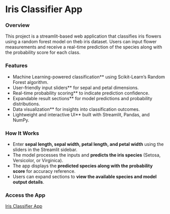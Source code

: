 # Iris Classifier App

### Overview  
This project is a streamlit-based web application that classifies iris flowers using a random forest model on theb iris dataset. Users can input flower measurements and receive a real-time prediction of the species along with the probability score for each class.

### Features  
* Machine Learning-powered classification** using Scikit-Learn’s Random Forest algorithm.  
* User-friendly input sliders** for sepal and petal dimensions.
* Real-time probability scoring** to indicate prediction confidence.  
* Expandable result sections** for model predictions and probability distributions.  
* Data visualization** for insights into classification outcomes.
* Lightweight and interactive UI** built with Streamlit, Pandas, and NumPy.  

### How It Works  
* Enter **sepal length, sepal width, petal length, and petal width** using the sliders in the Streamlit sidebar.  
* The model processes the inputs and **predicts the iris species** (Setosa, Versicolor, or Virginica).  
* The app displays the **predicted species along with the probability score** for accuracy reference.  
* Users can expand sections to **view the available species and model output details**.  

### Access the App  
[Iris Classifier App](https://iris-class.streamlit.app)  
